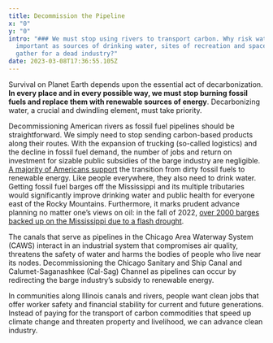 ```yaml
---
title: Decommission the Pipeline
x: "0"
y: "0"
intro: "### We must stop using rivers to transport carbon. Why risk waters so
  important as sources of drinking water, sites of recreation and spaces to
  gather for a dead industry?"
date: 2023-03-08T17:36:55.105Z
---
```

Survival on Planet Earth depends upon the essential act of decarbonization. **In every place and in every possible way, we must stop burning fossil fuels and replace them with renewable sources of energy**. Decarbonizing water, a crucial and dwindling element, must take priority.



Decommissioning American rivers as fossil fuel pipelines should be straightforward. We simply need to stop sending carbon-based products along their routes. With the expansion of trucking (so-called logistics) and the decline in fossil fuel demand, the number of jobs and return on investment for sizable public subsidies of the barge industry are negligible. [A majority of Americans support](https://news.gallup.com/poll/248006/americans-support-reducing-fossil-fuel.aspx) the transition from dirty fossil fuels to renewable energy. Like people everywhere, they also need to drink water. Getting fossil fuel barges off the Mississippi and its multiple tributaries would significantly improve drinking water and public health for everyone east of the Rocky Mountains. Furthermore, it marks prudent advance planning no matter one’s views on oil: in the fall of 2022, [over 2000 barges backed up on the Mississippi due to a flash drought](https://theconversation.com/record-low-water-levels-on-the-mississippi-river-in-2022-show-how-climate-change-is-altering-large-rivers-193920#:~:text=Stream%20flow%20in%20the%20lower,20%2C%202022%2C%20at%20Memphis.).



The canals that serve as pipelines in the Chicago Area Waterway System (CAWS) interact in an industrial system that compromises air quality, threatens the safety of water and harms the bodies of people who live near its nodes. Decommissioning the Chicago Sanitary and Ship Canal and Calumet-Saganashkee (Cal-Sag) Channel as pipelines can occur by redirecting the barge industry’s subsidy to renewable energy. 



In communities along Illinois canals and rivers, people want clean jobs that offer worker safety and financial stability for current and future generations. Instead of paying for the transport of carbon commodities that speed up climate change and threaten property and livelihood, we can advance clean industry.